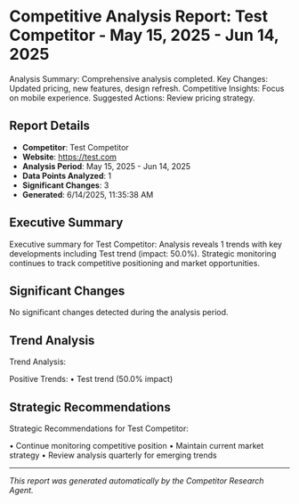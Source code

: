 # Competitive Analysis Report: Test Competitor - May 15, 2025 - Jun 14, 2025

Analysis Summary: Comprehensive analysis completed.
Key Changes: Updated pricing, new features, design refresh.
Competitive Insights: Focus on mobile experience.
Suggested Actions: Review pricing strategy.

## Report Details

- **Competitor**: Test Competitor
- **Website**: https://test.com
- **Analysis Period**: May 15, 2025 - Jun 14, 2025
- **Data Points Analyzed**: 1
- **Significant Changes**: 3
- **Generated**: 6/14/2025, 11:35:38 AM

## Executive Summary

Executive summary for Test Competitor: Analysis reveals 1 trends with key developments including Test trend (impact: 50.0%). Strategic monitoring continues to track competitive positioning and market opportunities.

## Significant Changes

No significant changes detected during the analysis period.

## Trend Analysis

Trend Analysis:

Positive Trends:
• Test trend (50.0% impact)

## Strategic Recommendations

Strategic Recommendations for Test Competitor:

• Continue monitoring competitive position
• Maintain current market strategy
• Review analysis quarterly for emerging trends

---

*This report was generated automatically by the Competitor Research Agent.*
